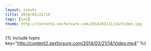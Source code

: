 ```yaml
--- 
layout: sieutv
title: 2014/03/21/14
tags: [xxx]
thumb: http://content2.sexforsure.com/2014/03/21/14/Video.jpg
---
```

{% include tvpro key="http://content2.sexforsure.com/2014/03/21/14/Video.mp4" %} 
